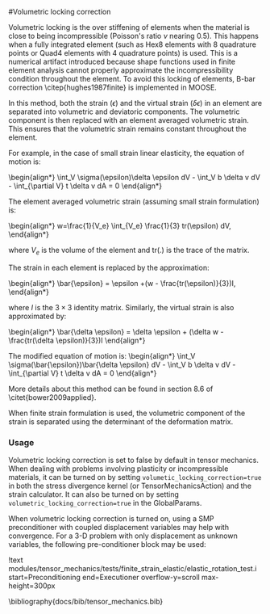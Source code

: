 #Volumetric locking correction

Volumetric locking is the over stiffening of elements when the material is close to being incompressible (Poisson's ratio $\nu$ nearing 0.5). This happens when a fully integrated element (such as Hex8 elements with 8 quadrature points or Quad4 elements with 4 quadrature points) is used. This is a numerical artifact introduced because shape functions used in finite element analysis cannot properly approximate the incompressibility condition throughout the element. To avoid this locking of elements, B-bar correction \citep{hughes1987finite} is implemented in MOOSE.

In this method, both the strain ($\epsilon$) and the virtual strain ($\delta \epsilon$) in an element are separated into volumetric and deviatoric components. The volumetric component is then replaced with an element averaged volumetric strain. This ensures that the volumetric strain remains constant throughout the element.

For example, in the case of small strain linear elasticity, the equation of motion is:

\begin{align*}
\int_V \sigma(\epsilon)\delta \epsilon dV - \int_V b \delta v dV - \int_{\partial V} t \delta v dA = 0
\end{align*}

The element averaged volumetric strain (assuming small strain formulation) is:

\begin{align*}
 w=\frac{1}{V_e} \int_{V_e} \frac{1}{3} tr(\epsilon) dV,
\end{align*}

where $V_e$ is the volume of the element and tr(.) is the trace of the matrix.

The strain in each element is replaced by the approximation:

\begin{align*}
\bar{\epsilon} = \epsilon +(w - \frac{tr(\epsilon)}{3})I,
\end{align*}

where $I$ is the $3 \times 3$ identity matrix. Similarly, the virtual strain is also approximated by:

\begin{align*}
\bar{\delta \epsilon} = \delta \epsilon + (\delta w - \frac{tr(\delta \epsilon)}{3})I
\end{align*}

The modified equation of motion is:
\begin{align*}
\int_V \sigma(\bar{\epsilon})\bar{\delta \epsilon} dV - \int_V b \delta v dV - \int_{\partial V} t \delta v dA = 0
\end{align*}

More details about this method can be found in section 8.6 of \citet{bower2009applied}.

When finite strain formulation is used, the volumetric component of the strain is separated using the determinant of the deformation matrix.

### Usage

Volumetric locking correction is set to false by default in tensor mechanics. When dealing with problems involving plasticity or incompressible materials, it can be turned on by setting `volumetic_locking_correction=true` in both the stress divergence kernel (or TensorMechanicsAction) and the strain calculator. It can also be turned on by setting `volumetric_locking_correction=true` in the GlobalParams.

When volumetric locking correction is turned on, using a SMP preconditioner with coupled displacement variables may help with convergence. For a 3-D problem with only displacement as unknown variables, the following pre-conditioner block may be used:

!text modules/tensor_mechanics/tests/finite_strain_elastic/elastic_rotation_test.i start=Preconditioning end=Executioner overflow-y=scroll max-height=300px

\bibliography{docs/bib/tensor_mechanics.bib}
